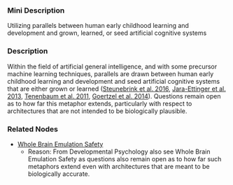 ### Mini Description

Utilizing parallels between human early childhood learning and development and grown, learned, or seed artificial cognitive systems

### Description

Within the field of artificial general intelligence, and with some precursor machine learning techniques, parallels are drawn between human early childhood learning and development and seed artificial cognitive systems that are either grown or learned ([Steunebrink et al. 2016](http://people.idsia.ch/~steunebrink/Publications/AGI16_growing_recursive_self-improvers.pdf), [Jara-Ettinger et al. 2013](https://mindmodeling.org/cogsci2013/papers/0141/index.html), [Tenenbaum et al. 2011](https://web.stanford.edu/~ngoodman/papers/tkgg-science11-reprint.pdf), [Goertzel et al. 2014](http://www.springer.com/in/book/9789462390263)). Questions remain open as to how far this metaphor extends, particularly with respect to architectures that are not intended to be biologically plausible.

### Related Nodes

- [Whole Brain Emulation Safety](/Value_Alignment/Validation/Psychological_Analogues/Whole_Brain_Emulation_Safety/Whole_Brain_Emulation_Safety.md)
	- Reason: From Developmental Psychology also see Whole Brain Emulation Safety as questions also remain open as to how far such metaphors extend even with architectures that are meant to be biologically accurate.
